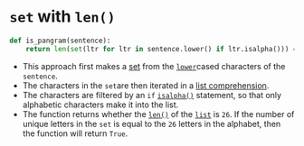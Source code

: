 # `set` with `len()`

```python
def is_pangram(sentence):
    return len(set(ltr for ltr in sentence.lower() if ltr.isalpha())) == 26
```

- This approach first makes a [set][set] from the [`lower`][lower]cased characters of the `sentence`.
- The characters in the `set`are then iterated in a [list comprehension][list-comprehension].
- The characters are filtered by an `if` [`isalpha()`][isalpha] statement, so that only alphabetic characters make it into the list.
- The function returns whether the [`len()`][len] of the [`list`][list] is `26`.
  If the number of unique letters in the `set` is equal to the `26` letters in the alphabet, then the function will return `True`.

[lower]: https://docs.python.org/3/library/stdtypes.html?#str.lower
[set]: https://docs.python.org/3/library/stdtypes.html?#set
[list-comprehension]: https://docs.python.org/3/tutorial/datastructures.html#list-comprehensions
[isalpha]: https://docs.python.org/3/library/stdtypes.html?highlight=isalpha#str.isalpha
[len]: https://docs.python.org/3/library/functions.html?#len
[list]: https://docs.python.org/3/library/stdtypes.html?#list
